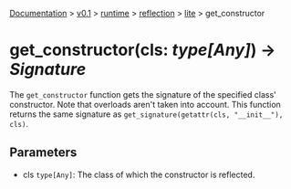 [Documentation](/docs/documentation.md) >
 [v0.1](/docs/0.1/version.md) >
  [runtime](/docs/0.1/runtime/module.md) >
   [reflection](/docs/0.1/runtime/reflection/module.md) >
    [lite](/docs/0.1/runtime/reflection/lite/module.md) >
     get_constructor

# get_constructor(cls: _type[Any]_) -> _Signature_

The `get_constructor` function gets the signature of the specified class' constructor. Note that overloads aren't taken into account.
This function returns the same signature as `get_signature(getattr(cls, "__init__"), cls)`.

## Parameters

- cls `type[Any]`: The class of which the constructor is reflected.

